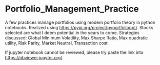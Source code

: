 # Portfolio_Management_Practice
A few practices manage portfolios using modern portfolio theory in python notebooks. Realized using https://pypi.org/project/pyportfolioopt/.
Stocks selected are what I deem potential in the years to come.
Strategies discussed:  Global Minimum Volatility, Max Sharpe Ratio, Max quadratic utility, Risk Parity, Market Neutral, Transaction cost

If jupyter notebook cannot be reviewed, please try paste the link into https://nbviewer.jupyter.org/.
